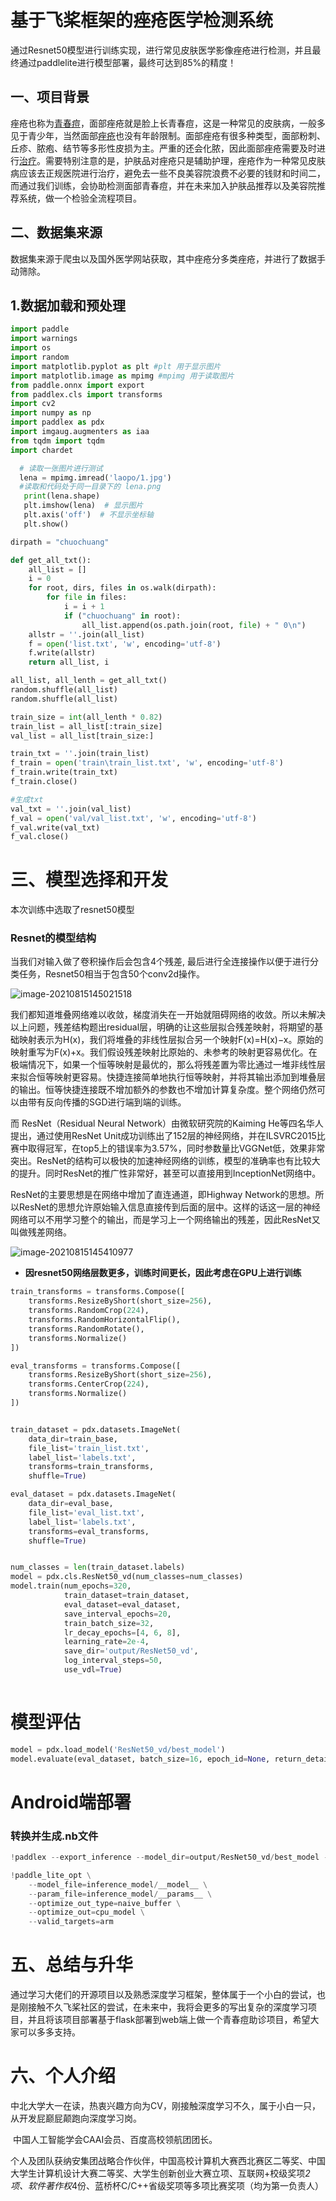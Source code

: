 

# 基于飞桨框架的痤疮医学检测系统

通过Resnet50模型进行训练实现，进行常见皮肤医学影像痤疮进行检测，并且最终通过paddlelite进行模型部署，最终可达到85%的精度！

## 一、项目背景

痤疮也称为[青春痘](https://baike.baidu.com/item/青春痘/679380)，面部痤疮就是脸上长青春痘，这是一种常见的皮肤病，一般多见于青少年，当然面部[痤疮](https://baike.baidu.com/item/痤疮)也没有年龄限制。面部痤疮有很多种类型，面部粉刺、丘疹、脓疱、结节等多形性皮损为主。严重的还会化脓，因此面部痤疮需要及时进行[治疗](https://baike.baidu.com/item/治疗/8948764)。需要特别注意的是，护肤品对痤疮只是辅助护理，痤疮作为一种常见皮肤病应该去正规医院进行治疗，避免去一些不良美容院浪费不必要的钱财和时间二，而通过我们训练，会协助检测面部青春痘，并在未来加入护肤品推荐以及美容院推荐系统，做一个检验全流程项目。

## 二、数据集来源

数据集来源于爬虫以及国外医学网站获取，其中痤疮分多类痤疮，并进行了数据手动筛除。

## 1.数据加载和预处理

```python
import paddle
import warnings
import os
import random
import matplotlib.pyplot as plt #plt 用于显示图片
import matplotlib.image as mpimg #mpimg 用于读取图片
from paddle.onnx import export
from paddlex.cls import transforms
import cv2
import numpy as np
import paddlex as pdx
import imgaug.augmenters as iaa
from tqdm import tqdm
import chardet
```

```python
  # 读取一张图片进行测试
  lena = mpimg.imread('laopo/1.jpg')  
  #读取和代码处于同一目录下的 lena.png
   print(lena.shape)
   plt.imshow(lena)  # 显示图片
   plt.axis('off')  # 不显示坐标轴
   plt.show()
```

```python
dirpath = "chuochuang"

def get_all_txt():
    all_list = []
    i = 0
    for root, dirs, files in os.walk(dirpath): 
        for file in files:
            i = i + 1
            if ("chuochuang" in root):
                all_list.append(os.path.join(root, file) + " 0\n")
    allstr = ''.join(all_list)
    f = open('list.txt', 'w', encoding='utf-8')
    f.write(allstr)
    return all_list, i

all_list, all_lenth = get_all_txt()
random.shuffle(all_list)
random.shuffle(all_list)
```

```python
train_size = int(all_lenth * 0.82)
train_list = all_list[:train_size]
val_list = all_list[train_size:]
```

```python
train_txt = ''.join(train_list)
f_train = open('train\train_list.txt', 'w', encoding='utf-8')
f_train.write(train_txt)
f_train.close()

#生成txt
val_txt = ''.join(val_list)
f_val = open('val/val_list.txt', 'w', encoding='utf-8')
f_val.write(val_txt)
f_val.close()
```

# 三、模型选择和开发

本次训练中选取了resnet50模型

### Resnet的模型结构

当我们对输入做了卷积操作后会包含4个残差, 最后进行全连接操作以便于进行分类任务，Resnet50相当于包含50个conv2d操作。

![image-20210815145021518](C:\Users\杨毓栋\AppData\Roaming\Typora\typora-user-images\image-20210815145021518.png)

我们都知道堆叠网络难以收敛，梯度消失在一开始就阻碍网络的收敛。所以未解决以上问题，残差结构题出residual层，明确的让这些层拟合残差映射，将期望的基础映射表示为H(x)，我们将堆叠的非线性层拟合另一个映射F(x)=H(x)−x。原始的映射重写为F(x)+x。我们假设残差映射比原始的、未参考的映射更容易优化。在极端情况下，如果一个恒等映射是最优的，那么将残差置为零比通过一堆非线性层来拟合恒等映射更容易。快捷连接简单地执行恒等映射，并将其输出添加到堆叠层的输出。恒等快捷连接既不增加额外的参数也不增加计算复杂度。整个网络仍然可以由带有反向传播的SGD进行端到端的训练。

而  ResNet（Residual Neural Network）由微软研究院的Kaiming He等四名华人提出，通过使用ResNet Unit成功训练出了152层的神经网络，并在ILSVRC2015比赛中取得冠军，在top5上的错误率为3.57%，同时参数量比VGGNet低，效果非常突出。ResNet的结构可以极快的加速神经网络的训练，模型的准确率也有比较大的提升。同时ResNet的推广性非常好，甚至可以直接用到InceptionNet网络中。

ResNet的主要思想是在网络中增加了直连通道，即Highway Network的思想。所以ResNet的思想允许原始输入信息直接传到后面的层中。这样的话这一层的神经网络可以不用学习整个的输出，而是学习上一个网络输出的残差，因此ResNet又叫做残差网络。

![image-20210815145410977](C:\Users\杨毓栋\AppData\Roaming\Typora\typora-user-images\image-20210815145410977.png)

- **因resnet50网络层数更多，训练时间更长，因此考虑在GPU上进行训练**



```python
train_transforms = transforms.Compose([
    transforms.ResizeByShort(short_size=256),
    transforms.RandomCrop(224),
    transforms.RandomHorizontalFlip(),
    transforms.RandomRotate(),
    transforms.Normalize()
])

eval_transforms = transforms.Compose([
    transforms.ResizeByShort(short_size=256),
    transforms.CenterCrop(224),
    transforms.Normalize()
])


train_dataset = pdx.datasets.ImageNet(
    data_dir=train_base,
    file_list='train_list.txt',
    label_list='labels.txt',
    transforms=train_transforms,
    shuffle=True)

eval_dataset = pdx.datasets.ImageNet(
    data_dir=eval_base,
    file_list='eval_list.txt',
    label_list='labels.txt',
    transforms=eval_transforms,
    shuffle=True)


num_classes = len(train_dataset.labels)
model = pdx.cls.ResNet50_vd(num_classes=num_classes)
model.train(num_epochs=320,
            train_dataset=train_dataset,
            eval_dataset=eval_dataset,
            save_interval_epochs=20,
            train_batch_size=32,
            lr_decay_epochs=[4, 6, 8],
            learning_rate=2e-4,
            save_dir='output/ResNet50_vd',
            log_interval_steps=50,
            use_vdl=True)
            
```

# 模型评估

```python
model = pdx.load_model('ResNet50_vd/best_model')
model.evaluate(eval_dataset, batch_size=16, epoch_id=None, return_details=False)
```



# Android端部署

### 转换并生成.nb文件

```python
!paddlex --export_inference --model_dir=output/ResNet50_vd/best_model --save_dir=./inference_model --fixed_input_shape=[224,224]
```

```python
!paddle_lite_opt \
    --model_file=inference_model/__model__ \
    --param_file=inference_model/__params__ \
    --optimize_out_type=naive_buffer \
    --optimize_out=cpu_model \
    --valid_targets=arm
```

# 五、总结与升华

​      通过学习大佬们的开源项目以及熟悉深度学习框架，整体属于一个小白的尝试，也是刚接触不久飞桨社区的尝试，在未来中，我将会更多的写出复杂的深度学习项目，并且将该项目部署基于flask部署到web端上做一个青春痘助诊项目，希望大家可以多多支持。

# 六、个人介绍

​			中北大学大一在读，热衷兴趣方向为CV，刚接触深度学习不久，属于小白一只，从开发屁巅屁颠跑向深度学习岗。

​			中国人工智能学会CAAI会员、百度高校领航团团长。

​			个人及团队获纳安集团战略合作伙伴，中国高校计算机大赛西北赛区二等奖、中国大学生计算机设计大赛二等奖、大学生创新创业大赛立项、互联网+校级奖项*2项、软件著作权*4份、蓝桥杯C/C++省级奖项等多项比赛奖项（均为第一负责人）